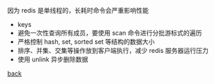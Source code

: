 因为 redis 是单线程的，长耗时命令会严重影响性能  

- keys  
- 避免一次性查询所有成员，要使用 scan 命令进行分批游标式的遍历  
- 严格控制 hash, set, sorted set 等结构的数据大小  
- 排序、并集、交集等操作放到客户端执行，减少 redis 服务器运行压力  
- 使用 unlink 异步删除数据  

[back](../18.md)  